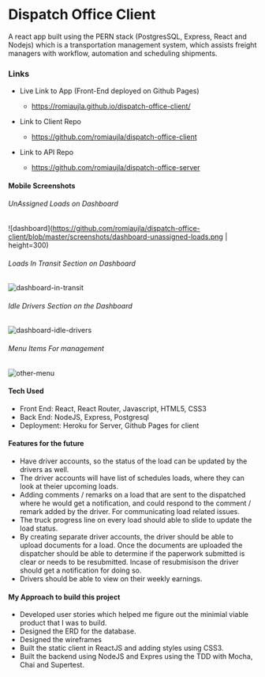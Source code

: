 # Dispatch Office Client
A react app built using the PERN stack (PostgresSQL, Express, React and Nodejs) which is a transportation management system, which assists freight managers with workflow, automation and scheduling shipments. 

### Links 
- Live Link to App (Front-End deployed on Github Pages)
   - https://romiaujla.github.io/dispatch-office-client/

- Link to Client Repo
   - https://github.com/romiaujla/dispatch-office-client

- Link to API Repo
   - https://github.com/romiaujla/dispatch-office-server
   

#### Mobile Screenshots
###### UnAssigned Loads on Dashboard
![dashboard](https://github.com/romiaujla/dispatch-office-client/blob/master/screenshots/dashboard-unassigned-loads.png | height=300)

###### Loads In Transit Section on Dashboard
![dashboard-in-transit](https://github.com/romiaujla/dispatch-office-client/blob/master/screenshots/dashboard-in-transit-loads.png)

###### Idle Drivers Section on the Dashboard
![dashboard-idle-drivers](https://github.com/romiaujla/dispatch-office-client/blob/master/screenshots/dashboard-idle-drivers.png)

###### Menu Items For management
![other-menu](https://github.com/romiaujla/dispatch-office-client/blob/master/screenshots/menu.png)


#### Tech Used
- Front End: React, React Router, Javascript, HTML5, CSS3
- Back End: NodeJS, Express, Postgresql
- Deployment: Heroku for Server, Github Pages for client




#### Features for the future
- Have driver accounts, so the status of the load can be updated by the drivers as well.
- The driver accounts will have list of schedules loads, where they can look at theier upcoming loads.
- Adding comments / remarks on a load that are sent to the dispatched where he would get a notification, and could respond to the comment / remark added by the driver. For communicating load related issues.
- The truck progress line on every load should able to slide to update the load status.
- By creating separate driver accounts, the driver should be able to upload documents for a load. Once the documents are uploaded the dispatcher should be able to determine if the paperwork submitted is clear or needs to be resubmitted. Incase of resubmisison the driver should get a notification for doing so. 
- Drivers should be able to view on their weekly earnings.

#### My Approach to build this project
- Developed user stories which helped me figure out the minimial viable product that I was to build.
- Designed the ERD for the database.
- Designed the wireframes
- Built the static client in ReactJS and adding styles using CSS3.
- Built the backend using NodeJS and Expres using the TDD with Mocha, Chai and Supertest.
